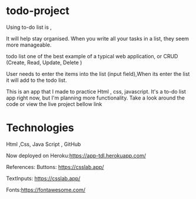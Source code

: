 # todo-project


Using   to-do list is  ,

It will help stay organised. 
When you write all your tasks in a list, they seem more manageable.

todo list  one of the best   example of a typical web application,  or CRUD (Create, Read, Update, Delete )

User needs to enter the  items into the list (input field),When its enter the list it will add to the todo list.

 
This is an app that I made to practice Html , css, javascript. It's a  to-do list app right now, but I'm planning more functionality. Take a look around the code or view the live project bellow link

# Technologies
Html ,Css, Java Script , GitHub

Now deployed on Heroku:https://app-tdl.herokuapp.com/

References:
Buttons: https://csslab.app/


TextInputs: https://csslab.app/


Fonts:https://fontawesome.com/


